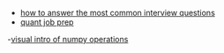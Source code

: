 - [how to answer the most common interview questions](https://www.themuse.com/advice/how-to-answer-the-31-most-common-interview-questions)
- [quant job prep](http://www.streetofwalls.com/finance-training-courses/quantitative-hedge-fund-training/quant-interview-questions-answers/)



-[visual intro of numpy operations](https://jalammar.github.io/visual-numpy/)
